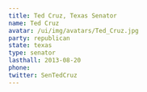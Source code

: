 ```yaml
---
title: Ted Cruz, Texas Senator
name: Ted Cruz
avatar: /ui/img/avatars/Ted_Cruz.jpg
party: republican
state: texas
type: senator
lasthall: 2013-08-20
phone: 
twitter: SenTedCruz
---
```

